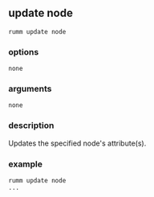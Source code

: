 ## update node

```
rumm update node
```

### options

```
none
```

### arguments

```
none
```

### description
Updates the specified node's attribute(s).

### example

```
rumm update node
...
```